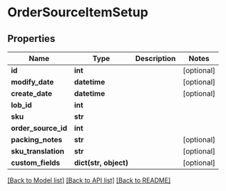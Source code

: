 # OrderSourceItemSetup

## Properties
Name | Type | Description | Notes
------------ | ------------- | ------------- | -------------
**id** | **int** |  | [optional] 
**modify_date** | **datetime** |  | [optional] 
**create_date** | **datetime** |  | [optional] 
**lob_id** | **int** |  | 
**sku** | **str** |  | 
**order_source_id** | **int** |  | 
**packing_notes** | **str** |  | [optional] 
**sku_translation** | **str** |  | [optional] 
**custom_fields** | **dict(str, object)** |  | [optional] 

[[Back to Model list]](../README.md#documentation-for-models) [[Back to API list]](../README.md#documentation-for-api-endpoints) [[Back to README]](../README.md)


